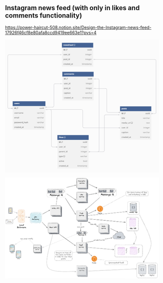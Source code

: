 ## Instagram news feed (with only in likes and comments functionality)

https://power-haircut-508.notion.site/Design-the-Instagram-news-feed-17926f46cf8e80afa8ccd9419ee663e1?pvs=4

![alt text](image.png)

![alt text](image-1.png)
